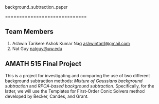 background_subtraction_paper

=============================

## Team Members

1. Ashwin Tarikere Ashok Kumar Nag <ashwintan1@gmail.com>
2. Nat Guy <natguy@uw.edu>

## AMATH 515 Final Project

This is a project for investigating and comparing the use of two different background subtraction methods: *Mixture of Gaussians background subtraction* and *RPCA-based background subtraction*. Specifically, for the latter, we will use the Templates for First-Order Conic Solvers method developed by Becker, Candes, and Grant.
